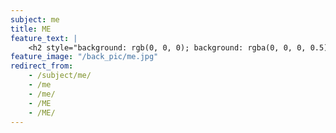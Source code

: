 ```yaml
---
subject: me
title: ME
feature_text: |
    <h2 style="background: rgb(0, 0, 0); background: rgba(0, 0, 0, 0.5); color: #f1f1f1; padding: 10px;">ME</h2>
feature_image: "/back_pic/me.jpg"
redirect_from:
    - /subject/me/
    - /me
    - /me/
    - /ME
    - /ME/
---
```

